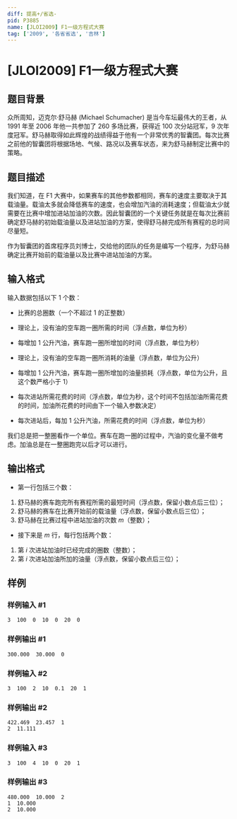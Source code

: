 ```yaml
---
diff: 提高+/省选-
pid: P3885
name: [JLOI2009] F1一级方程式大赛
tag: ['2009', '各省省选', '吉林']
---
```

# [JLOI2009] F1一级方程式大赛
## 题目背景

众所周知，迈克尔·舒马赫 (Michael  Schumacher) 是当今车坛最伟大的王者，从 1991 年至 2006 年他一共参加了 260 多场比赛，获得近 100 次分站冠军，9 次年度冠军。舒马赫取得如此辉煌的战绩得益于他有一个非常优秀的智囊团。每次比赛之前他的智囊团将根据场地、气候、路况以及赛车状态，来为舒马赫制定比赛中的策略。

## 题目描述

我们知道，在 F1 大赛中，如果赛车的其他参数都相同，赛车的速度主要取决于其载油量。载油太多就会降低赛车的速度，也会增加汽油的消耗速度；但载油太少就需要在比赛中增加进站加油的次数。因此智囊团的一个关键任务就是在每次比赛前确定舒马赫的初始载油量以及进站加油的方案，使得舒马赫完成所有赛程的总时间尽量短。


作为智囊团的首席程序员刘博士，交给他的团队的任务是编写一个程序，为舒马赫确定比赛开始前的载油量以及比赛中进站加油的方案。

## 输入格式

输入数据包括以下 $1$ 个数：

- 比赛的总圈数（一个不超过 $1$ 的正整数）

- 理论上，没有油的空车跑一圈所需的时间（浮点数，单位为秒）

- 每增加 $1$ 公升汽油，赛车跑一圈所增加的时间（浮点数，单位为秒）

- 理论上，没有油的空车跑一圈所消耗的油量（浮点数，单位为公升）

- 每增加 $1$ 公升汽油，赛车跑一圈所增加的油量损耗（浮点数，单位为公升，且这个数严格小于 $1$）

- 每次进站所需花费的时间（浮点数，单位为秒，这个时间不包括加油所需花费的时间，加油所花费的时间由下一个输入参数决定）

- 每次进站后，每加 $1$ 公升汽油，所需花费的时间（浮点数，单位为秒）

我们总是把一整圈看作一个单位。赛车在跑一圈的过程中，汽油的变化量不做考虑。加油总是在一整圈跑完以后才可以进行。

## 输出格式

- 第一行包括三个数：

 1. 舒马赫的赛车跑完所有赛程所需的最短时间（浮点数，保留小数点后三位）；
 2. 舒马赫的赛车在比赛开始前的载油量（浮点数，保留小数点后三位）；
 3. 舒马赫在比赛过程中进站加油的次数 $m$（整数）；


- 接下来是 $m$ 行，每行包括两个数：

 1. 第 $i$ 次进站加油时已经完成的圈数（整数）；
 2. 第 $i$ 次进站加油所加的油量（浮点数，保留小数点后三位）；

## 样例

### 样例输入 #1
```
3  100  0  10  0  20  0
```
### 样例输出 #1
```
300.000  30.000  0
```
### 样例输入 #2
```
3  100  2  10  0.1  20  1
```
### 样例输出 #2
```
422.469  23.457  1
2  11.111

```
### 样例输入 #3
```
3  100  4  10  0  20  1
```
### 样例输出 #3
```
480.000  10.000  2
1  10.000
2  10.000

```
